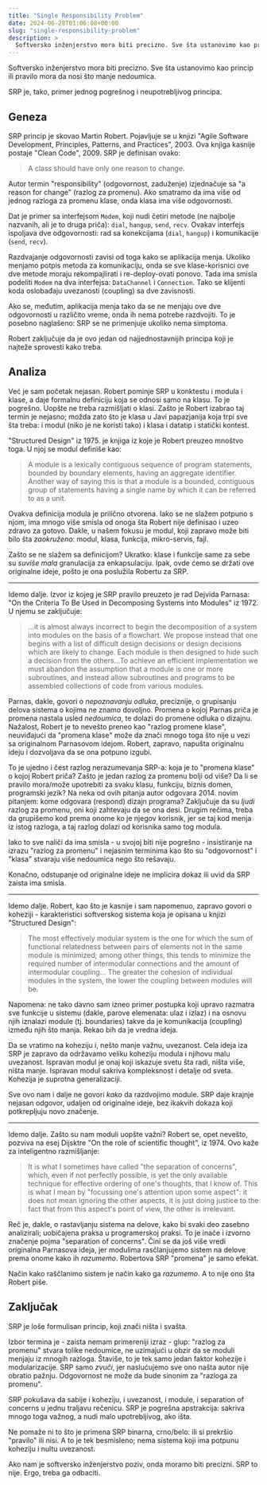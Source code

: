 ```yaml
---
title: "Single Responsibility Problem"
date: 2024-06-28T01:06:08+00:00
slug: "single-responsibility-problem"
description: >
  Softversko inženjerstvo mora biti precizno. Sve šta ustanovimo kao princip ili pravilo mora da nosi što manje nedoumica. SRP je primer jednog pogrešnog i neupotrebljivog principa.
---
```


Softversko inženjerstvo mora biti precizno. Sve šta ustanovimo kao princip ili pravilo mora da nosi što manje nedoumica.

SRP je, tako, primer jednog pogrešnog i neupotrebljivog principa.

## Geneza

SRP princip je skovao Martin Robert. Pojavljuje se u knjizi "Agile Software Development, Principles, Patterns, and Practices", 2003. Ova knjiga kasnije postaje "Clean Code", 2009. SRP je definisan ovako:

> A class should have only one reason to change.

Autor termin "responsibility" (odgovornost, zaduženje) izjednačuje sa "a reason for change" (razlog za promenu). Ako smatramo da ima više od jednog razloga za promenu klase, onda klasa ima više odgovornosti.

Dat je primer sa interfejsom `Modem`, koji nudi četiri metode (ne najbolje nazvanih, ali je to druga priča): `dial`, `hangup`, `send`, `recv`. Ovakav interfejs ispoljava dve odgovornosti: rad sa konekcijama (`dial`, `hangup`) i komunikacije (`send`, `recv`).

Razdvajanje odgovornosti zavisi od toga kako se aplikacija menja. Ukoliko menjamo potpis metoda za komunikaciju, onda se sve klase-korisnici ove dve metode moraju rekompajlirati i re-deploy-ovati ponovo. Tada ima smisla podeliti `Modem` na dva interfejsa: `DataChannel` i `Connection`. Tako se klijenti koda oslobađaju uvezanosti (coupling) sa dve zavisnosti.

Ako se, međutim, aplikacija menja tako da se ne menjaju ove dve odgovornosti u različito vreme, onda ih nema potrebe razdvojiti. To je posebno naglašeno: SRP se ne primenjuje ukoliko nema simptoma.

Robert zaključuje da je ovo jedan od najjednostavnijih principa koji je najteže sprovesti kako treba.

## Analiza

Već je sam početak nejasan. Robert pominje SRP u konktestu i modula i klase, a daje formalnu definiciju koja se odnosi samo na klasu. To je pogrešno. Uopšte ne treba razmišljati o klasi. Zašto je Robert izabrao taj termin je nejasno; možda zato što je klasa u Javi papazjanija koja trpi sve šta treba: i modul (niko je ne koristi tako) i klasa i datatip i statički kontest.

"Structured Design" iz 1975. je knjiga iz koje je Robert preuzeo mnoštvo toga. U njoj se modul definiše kao:

> A module is a lexically contiguous sequence of program statements, bounded by boundary elements, having an aggregate identifier. Another way of saying this is that a module is a bounded, contiguous group of statements having a single name by which it can be referred to as a unit.

Ovakva definicija modula je prilično otvorena. Iako se ne slažem potpuno s njom, ima mnogo više smisla od onoga šta Robert nije definisao i uzeo zdravo za gotovo. Dakle, u našem fokusu je modul, koji zapravo može biti bilo šta _zaokruženo_: modul, klasa, funkcija, mikro-servis, fajl.

Zašto se ne slažem sa definicijom? Ukratko: klase i funkcije same za sebe su _suviše mala_ granulacija za enkapsulaciju. Ipak, ovde ćemo se držati ove originalne ideje, pošto je ona poslužila Robertu za SRP.

----

Idemo dalje. Izvor iz kojeg je SRP pravilo preuzeto je rad Dejvida Parnasa: "On the Criteria To Be Used in Decomposing Systems into Modules" iz 1972. U njemu se zaključuje:

> ...it is almost always incorrect to begin the decomposition of a system into modules on the basis of a flowchart. We propose instead that one begins with a list of difficult design decisions or design decisions which are likely to change. Each module is then designed to hide such a decision from the others...To achieve an efficient implementation we must abandon the assumption that a module is one or more subroutines, and instead allow subroutines and programs to be assembled collections of code from various modules.

Parnas, dakle, govori o _nepoznavanju odluka_, preciznije, o grupisanju delova sistema o kojima ne znamo dovoljno. Promena o kojoj Parnas priča je promena nastala usled _nedoumica_, te dolazi do promene odluka o dizajnu. Nažalost, Robert je to nevešto preneo kao "razlog promene klase", neuviđajući da "promena klase" može da znači mnogo toga što nije u vezi sa originalnom Parnasovom idejom. Robert, zapravo, napušta originalnu ideju i dozvoljava da se ona potpuno izgubi.

To je ujedno i čest razlog nerazumevanja SRP-a: koja je to "promena klase" o kojoj Robert priča? Zašto je jedan razlog za promenu bolji od više? Da li se pravilo mora/može upotrebiti za svaku klasu, funkciju, biznis domen, programski jezik? Na neka od ovih pitanja autor odgovara 2014. novim pitanjem: kome odgovara (respond) dizajn programa? Zaključuje da su _ljudi_ razlog za promenu, oni koji zahtevaju da se ona desi. Drugim rečima, treba da grupišemo kod prema onome ko je njegov korisnik, jer se taj kod menja iz istog razloga, a taj razlog dolazi od korisnika samo tog modula.

Iako to sve naliči da ima smisla - u svojoj biti nije pogrešno - insistiranje na izrazu "razlog za promenu" i nejasnim terminima kao što su "odgovornost" i "klasa" stvaraju više nedoumica nego što rešavaju.

Konačno, odstupanje od originalne ideje ne implicira dokaz ili uvid da SRP zaista ima smisla.

----

Idemo dalje. Robert, kao što je kasnije i sam napomenuo, zapravo govori o koheziji - karakteristici softverskog sistema koja je opisana u knjizi "Structured Design":

> The most effectively modular system is the one for which the sum of functional relatedness between pairs of elements not in the same module is minimized; among other things, this tends to minimize the required number of intermodular connections and the amount of intermodular coupling... The greater the cohesion of individual modules in the system, the lower the coupling between modules will be.

Napomena: ne tako davno sam izneo primer postupka koji upravo razmatra sve funkcije u sistemu (dakle, parove elemenata: ulaz i izlaz) i na osnovu njih iznalazi module (tj. boundaries) takve da je komunikacija (coupling) između njih što manja. Rekao bih da je vredna ideja.

Da se vratimo na koheziju i, nešto manje važnu, uvezanost. Cela ideja iza SRP je zapravo da održavamo veliku koheziju modula i njihovu malu uvezanost. Ispravan modul je onaj koji iskazuje svetu šta radi, ništa više, ništa manje. Ispravan modul sakriva kompleksnost i detalje od sveta. Kohezija je suprotna generalizaciji.

Sve ovo nam i dalje ne govori _kako_ da razdvojimo module. SRP daje krajnje nejasan odgovor, udaljen od originalne ideje, bez ikakvih dokaza koji potkrepljuju novo značenje.

----

Idemo dalje. Zašto su nam moduli uopšte važni? Robert se, opet nevešto, pozviva na esej Dijsktre "On the role of scientific thought", iz 1974. Ovo kaže za inteligentno razmišljanje:

> It is what I sometimes have called "the separation of concerns", which, even if not perfectly possible, is yet the only available technique for effective ordering of one's thoughts, that I know of. This is what I mean by "focussing one's attention upon some aspect": it does not mean ignoring the other aspects, it is just doing justice to the fact that from this aspect's point of view, the other is irrelevant.

Reč je, dakle, o rastavljanju sistema na delove, kako bi svaki deo zasebno analizirali; uobičajena praksa u programerskoj praksi. To je inače i izvorno značenje pojma "separation of concerns". Čini se da još više vredi originalna Parnasova ideja, jer modulima rasčlanjujemo sistem na delove prema onome kako ih _razumemo_. Robertova SRP "promena" je samo efekat.

Način kako raščlanimo sistem je način kako ga _razumemo_. A to nije ono šta Robert piše.

## Zaključak

SRP je loše formulisan princip, koji znači ništa i svašta.

Izbor termina je - zaista nemam primereniji izraz - glup: "razlog za promenu" stvara tolike nedoumice, ne uzimajući u obzir da se moduli menjaju iz mnogih razloga. Štaviše, to je tek samo jedan faktor kohezije i modularizacije. SRP samo _zvuči_, jer naslućujemo sve ono našta autor nije obratio pažnju. Odgovornost ne može da bude sinonim za "razloga za promenu".

SRP pokušava da sabije i koheziju, i uvezanost, i module, i separation of concerns u jednu traljavu rečenicu. SRP je pogrešna apstrakcija: sakriva mnogo toga važnog, a nudi malo upotrebljivog, ako išta.

Ne pomaže ni to što je primena SRP binarna, crno/belo: ili si prekršio  "pravilo" ili nisi. A to je tek besmisleno; nema sistema koji ima potpunu koheziju i nultu uvezanost.

Ako nam je softversko inženjerstvo poziv, onda moramo biti precizni. SRP to nije. Ergo, treba ga odbaciti.
